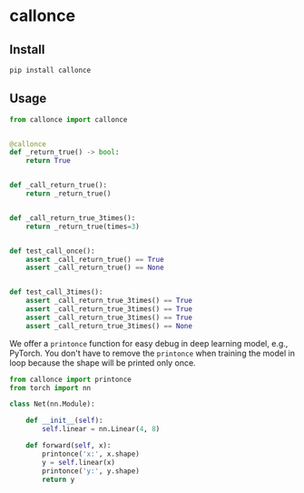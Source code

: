 # callonce

## Install

```bash
pip install callonce
```

## Usage

```python
from callonce import callonce


@callonce
def _return_true() -> bool:
    return True


def _call_return_true():
    return _return_true()


def _call_return_true_3times():
    return _return_true(times=3)


def test_call_once():
    assert _call_return_true() == True
    assert _call_return_true() == None


def test_call_3times():
    assert _call_return_true_3times() == True
    assert _call_return_true_3times() == True
    assert _call_return_true_3times() == True
    assert _call_return_true_3times() == None
```

We offer a `printonce` function for easy debug in deep learning model, e.g., PyTorch. You don't have to remove the `printonce` when training the model in loop because the shape will be printed only once.

```python
from callonce import printonce
from torch import nn

class Net(nn.Module):

    def __init__(self):
        self.linear = nn.Linear(4, 8)

    def forward(self, x):
        printonce('x:', x.shape)
        y = self.linear(x)
        printonce('y:', y.shape)
        return y
```
